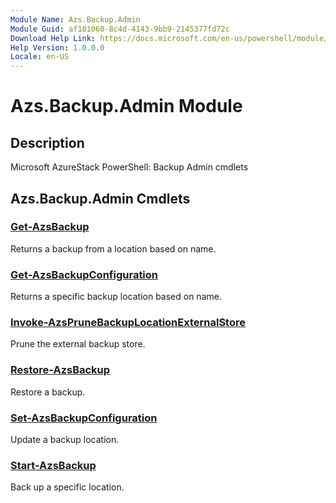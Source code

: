 ```yaml
---
Module Name: Azs.Backup.Admin
Module Guid: af181060-8c4d-4143-9bb9-2145377fd72c
Download Help Link: https://docs.microsoft.com/en-us/powershell/module/azs.backup.admin
Help Version: 1.0.0.0
Locale: en-US
---
```


# Azs.Backup.Admin Module
## Description
Microsoft AzureStack PowerShell: Backup Admin cmdlets

## Azs.Backup.Admin Cmdlets
### [Get-AzsBackup](Get-AzsBackup.md)
Returns a backup from a location based on name.

### [Get-AzsBackupConfiguration](Get-AzsBackupConfiguration.md)
Returns a specific backup location based on name.

### [Invoke-AzsPruneBackupLocationExternalStore](Invoke-AzsPruneBackupLocationExternalStore.md)
Prune the external backup store.

### [Restore-AzsBackup](Restore-AzsBackup.md)
Restore a backup.

### [Set-AzsBackupConfiguration](Set-AzsBackupConfiguration.md)
Update a backup location.

### [Start-AzsBackup](Start-AzsBackup.md)
Back up a specific location.

